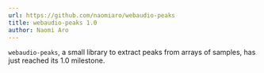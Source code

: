 ```yaml
---
url: https://github.com/naomiaro/webaudio-peaks
title: webaudio-peaks 1.0
author: Naomi Aro
---
```


`webaudio-peaks`, a small library to extract peaks from arrays of samples, has just reached its 1.0 milestone.
